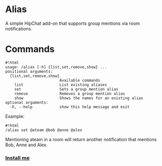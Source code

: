 # Alias #

A simple HipChat add-on that supports group mentions via room notifications.
# Commands #

```
#!html
usage: /alias [-h] {list,set,remove,show} ...
positional arguments:
  {list,set,remove,show}
                        Available commands
    list                List existing aliases
    set                 Sets a group mention alias
    remove              Removes a group mention alias
    show                Shows the names for an existing alias
optional arguments:
  -h, --help            show this help message and exit

```
Example:
```
#!html
/alias set @ateam @bob @anne @alex

```
Mentioning ateam in a room will return another notification that mentions Bob, Anne and Alex.



### [Install me](https://hipchat.com/addons/install?url=https%3A%2F%2Fhc-alias.herokuapp.com) ###